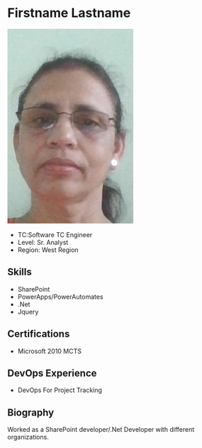 # Firstname Lastname

![Profile](./image/profile.jpg)

* TC:Software TC Engineer
* Level: Sr. Analyst
* Region: West Region

## Skills

* SharePoint
* PowerApps/PowerAutomates
* .Net
* Jquery


## Certifications

* Microsoft 2010 MCTS


## DevOps Experience

* DevOps For Project Tracking

## Biography
Worked as a SharePoint developer/.Net Developer with different organizations.


